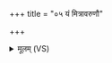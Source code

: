+++
title = "०५ यं मित्रावरुणौ"

+++
<details><summary>मूलम् (VS)</summary>

यं मि॒त्रावरु॑णौ स्म॒रमसि॑ञ्चताम॒प्स्व१॒॑न्तः शोशु॑चानं स॒हाध्या। तं ते॑ तपामि॒ वरु॑णस्य॒ धर्म॑णा ॥
</details>